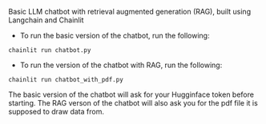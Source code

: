 Basic LLM chatbot with retrieval augmented generation (RAG), built using Langchain and Chainlit

* To run the basic version of the chatbot, run the following:

```
chainlit run chatbot.py
```

* To run the version of the chatbot with RAG, run the following:

```
chainlit run chatbot_with_pdf.py
```

The basic version of the chatbot will ask for your Hugginface token before starting. The RAG verson of the chatbot will also ask you for the pdf file it is supposed to draw data from.